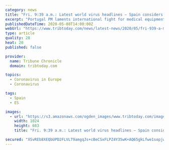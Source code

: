 ```yaml
---
category: news
title: "Fri. 9:39 a.m.: Latest world virus headlines — Spain considers regions for rollback of lockdown"
excerpt: "Portugal PM laments international fight for medical equipment during outbreak; — Chancellor of Austria won’t play the “blame game” about responsibility for spread of virus. MADRID — Spain’s government is deliberating which regions can rollback lockdown measures next week."
publishedDateTime: 2020-05-08T14:00:00Z
webUrl: "https://www.tribtoday.com/news/latest-news/2020/05/fri-939-a-m-latest-world-virus-headlines-spain-considers-regions-for-rollback-of-lockdown/"
type: article
quality: 28
heat: 28
published: false

provider:
  name: Tribune Chronicle
  domain: tribtoday.com

topics:
  - Coronavirus in Europe
  - Coronavirus

tags:
  - Spain
  - ES

images:
  - url: "https://s3.amazonaws.com/ogden_images/www.tribtoday.com/images/2020/05/08093638/AP20129410220292.jpg"
    width: 1024
    height: 683
    title: "Fri. 9:39 a.m.: Latest world virus headlines — Spain considers regions for rollback of lockdown"

secured: "XSvREb8XEQbUPD2FLVLT9amgqJs+cBeCSxFLPZ4Y35wK+AQ65gkLfwe1sopjw65DVF5OGSJgkHIkJ6Si0K8gfzb7tSETjfhZa3XI7JIG/FRBfUj+v0AsSk4E4cF4kluUX/wKQv+hjX+DXGf7O6XMbvxJMTI0fasictohbcMmz8nLFtAlYpbu0inVkGydvweMCKiOuwaa7YAX6IVz0MowHX6JZUbJL2bfnINv7HCU9nzu8S2HZ6ttcHKOBHWd5X/9lduj80A47W/7XcQkPjU4TLAJMBCEqCPQGT1jvCzuthGvwkRjES6yR17Ls46K2uxP;qRHIE/jD4R7/jiQr5x2LWQ=="
---
```


